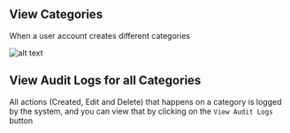 ## View Categories

When a user account creates different categories

![alt text](https://image.prntscr.com/image/-0klKJmYSSGnB0i-uBzeXQ.png)


## View Audit Logs for all Categories

All actions (Created, Edit and Delete) that happens on a category is logged by the system, and you
can view that by clicking on the `View Audit Logs` button


